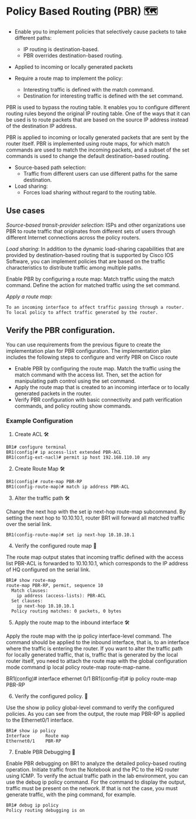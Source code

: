 # Policy Based Routing (PBR) :world_map:

* Enable you to implement policies that selectively cause packets to take different paths:
   +  IP routing is destination-based.
   +  PBR overrides destination-based routing.

* Applied to incoming or locally generated packets
* Require a route map to implement the policy:
   + Interesting traffic is defined with the match command.
   + Destination for interesting traffic is defined with the set command.

PBR is used to bypass the routing table. It enables you to configure different routing rules beyond the original IP routing table. One of the ways that it can be used is to route packets that are based on the source IP address instead of the destination IP address. 

PBR is applied to incoming or locally generated packets that are sent by the router itself. PBR is implemented using route maps, for which match commands are used to match the incoming packets, and a subset of the set commands is used to change the default destination-based routing.

* Source-based path selection:
    + Traffic from different users can use different paths for the same destination.
* Load sharing:
    + Forces load sharing without regard to the routing table.

## Use cases

_Source-based transit-provider selection_: ISPs and other organizations use PBR to route traffic that originates from different sets of users through different Internet connections across the policy routers.

_Load sharing_: In addition to the dynamic load-sharing capabilities that are provided by destination-based routing that is supported by Cisco IOS Software, you can implement policies that are based on the traffic characteristics to distribute traffic among multiple paths.

Enable PBR by configuring a route map:
Match traffic using the match command.
Define the action for matched traffic using the set command.

_Apply a route map_:

    To an incoming interface to affect traffic passing through a router.
    To local policy to affect traffic generated by the router.

## Verify the PBR configuration.

You can use requirements from the previous figure to create the implementation plan for PBR configuration. The implementation plan includes the following steps to configure and verify PBR on Cisco route

* Enable PBR by configuring the route map. Match the traffic using the match command with the access list. Then, set the action for manipulating path control using the set command.
* Apply the route map that is created to an incoming interface or to locally generated packets in the router.
* Verify PBR configuration with basic connectivity and path verification commands, and policy routing show commands.


### Example Configuration

1. Create ACL :hammer_and_wrench:

```
BR1# configure terminal
BR1(config)# ip access-list extended PBR-ACL
BR1(config-ext-nacl)# permit ip host 192.168.110.10 any
```

2. Create Route Map :hammer_and_wrench:

```
BR1(config)# route-map PBR-RP
BR1(config-route-map)# match ip address PBR-ACL
```

3. Alter the traffic path :hammer_and_wrench:

Change the next hop with the set ip next-hop route-map subcommand. By setting the next hop to 10.10.10.1, router BR1 will forward all matched traffic over the serial link.

```
BR1(config-route-map)# set ip next-hop 10.10.10.1
```

4. Verify the configured route map :rotating_light:

The route map output states that incoming traffic defined with the access list PBR-ACL is forwarded to 10.10.10.1, which corresponds to the IP address of HQ configured on the serial link.

```
BR1# show route-map
route-map PBR-RP, permit, sequence 10
  Match clauses:
    ip address (access-lists): PBR-ACL
  Set clauses:
    ip next-hop 10.10.10.1
  Policy routing matches: 0 packets, 0 bytes
```

5. Apply the route map to the inbound interface :hammer_and_wrench:

Apply the route map with the ip policy interface-level command. The command should be applied to the inbound interface, that is, to an interface where the traffic is entering the router. If you want to alter the traffic path for locally generated traffic, that is, traffic that is generated by the local router itself, you need to attach the route map with the global configuration mode command ip local policy route-map route-map-name. 

BR1(config)# interface ethernet 0/1
BR1(config-if)# ip policy route-map PBR-RP

6. Verify the configured policy. :rotating_light:

Use the show ip policy global-level command to verify the configured policies. As you can see from the output, the route map PBR-RP is applied to the Ethernet0/1 interface.

```
BR1# show ip policy
Interface      Route map
Ethernet0/1    PBR-RP
```

7. Enable PBR Debugging :rotating_light:

Enable PBR debugging on BR1 to analyze the detailed policy-based routing operation. Initiate traffic from the Notebook and the PC to the HQ router using ICMP. To verify the actual traffic path in the lab environment, you can use the debug ip policy command. For the command to display the output, traffic must be present on the network. If that is not the case, you must generate traffic, with the ping command, for example.

```
BR1# debug ip policy
Policy routing debugging is on
```
